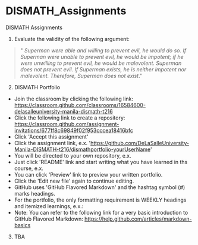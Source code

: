 # DISMATH_Assignments

DISMATH Assignments

1. Evaluate the validity of the following argument:
> " *Superman were able and willing to prevent evil,
he would do so. If Superman were unable to prevent
evil, he would be impotent; if he were unwilling
to prevent evil, he would be malevolent. Superman
does not prevent evil. If Superman exists, he is neither
impotent nor malevolent. Therefore, Superman
does not exist*."

2. DISMATH Portfolio
  - Join the classroom by clicking the following link: https://classroom.github.com/classrooms/16584600-delasalleuniversity-manila-dismath-t216 
  - Click the following link to create a repository: https://classroom.github.com/assignment-invitations/677ff8c69849f02f953cccea18416bfc
  - Click 'Accept this assignment'
  - Click the assignment link, e.x. 'https://github.com/DeLaSalleUniversity-Manila-DISMATH-t216/dismathportfolio-yourUserName'
  - You will be directed to your own repository, e.x.
  - Just click 'README' link and start writing what you have learned in ths course, e.x.
  - You can click 'Preview' link to preview your written portfolio.
  - Click the 'Edit new file' again to continue editing.
  - GitHub uses 'GitHub Flavored Markdown' and the hashtag symbol (\#) marks headings.
  - For the portfolio, the only formatting requirement is WEEKLY headings and itemized learnings, e.x.:
  - Note: You can refer to the following link for a very basic introduction to GitHub Flavored Markdown: https://help.github.com/articles/markdown-basics 

3. TBA
